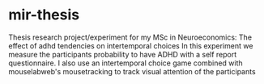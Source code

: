 # mir-thesis

Thesis research project/experiment for my MSc in Neuroeconomics: The effect of adhd tendencies on intertemporal choices
In this experiment we measure the participants probability to have ADHD with a self report questionnaire. I also use an intertemporal choice game combined with mouselabweb's mousetracking to track visual attention of the participants
